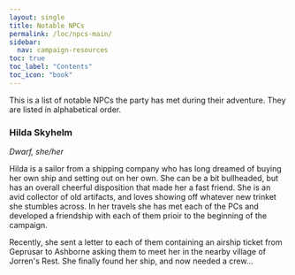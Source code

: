 ```yaml
---
layout: single
title: Notable NPCs
permalink: /loc/npcs-main/
sidebar:
  nav: campaign-resources
toc: true
toc_label: "Contents"
toc_icon: "book"
---
```


This is a list of notable NPCs the party has met during their adventure. They are listed in alphabetical order.

### Hilda Skyhelm
*Dwarf, she/her*

Hilda is a sailor from a shipping company who has long dreamed of buying her own ship and setting out on her own. She can be a bit bullheaded, but has an overall cheerful disposition that made her a fast friend. She is an avid collector of old artifacts, and loves showing off whatever new trinket she stumbles across. In her travels she has met each of the PCs and developed a friendship with each of them prioir to the beginning of the campaign. 

Recently, she sent a letter to each of them containing an airship ticket from Geprusar to Ashborne asking them to meet her in the nearby village of Jorren's Rest. She finally found her ship, and now needed a crew...
